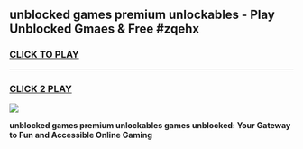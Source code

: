 
## unblocked games premium unlockables - Play Unblocked Gmaes & Free #zqehx
<h3>
<a href="https://news.freeplayer.one?title=unblocked_games_premium_unlockables&ref=24F">CLICK TO PLAY</a></h3>
<hr>

<h3>
<a href="https://news.freeplayer.one?title=unblocked_games_premium_unlockables&ref=24F">CLICK 2 PLAY</a>
  
</h3>

<a href="https://news.freeplayer.one?title=unblocked_games_premium_unlockables&ref=24F/"><img src="https://clearcache.store/games.png"></a>


**unblocked games premium unlockables games unblocked: Your Gateway to Fun and Accessible Online Gaming**
